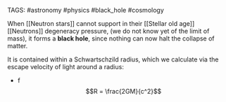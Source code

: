 TAGS: #astronomy #physics #black_hole #cosmology

When [[Neutron stars]] cannot support in their [[Stellar old age]] [[Neutrons]] degeneracy pressure, (we do not know yet of the limit of mass), it forms a **black hole**, since nothing can now halt the collapse of matter.

It is contained within a Schwartschzild radius, which we calculate via the escape velocity of light around a radius:
- f $$R = \frac{2GM}{c^2}$$

